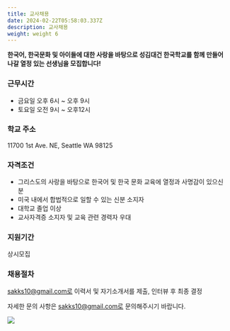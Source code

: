 ```yaml
---
title: 교사채용
date: 2024-02-22T05:58:03.337Z
description: 교사채용
weight: weight 6
---
```

**한국어, 한국문화 및 아이들에 대한 사랑을 바탕으로 성김대건 한국학교를 함께 만들어 나갈 열정 있는 선생님을 모집합니다!**

### 근무시간

* 금요일 오후 6시 ~ 오후 9시
* 토요일 오전 9시 ~ 오후12시

### 학교 주소

11700 1st Ave. NE, Seattle WA 98125

### 자격조건

* 그리스도의 사랑을 바탕으로 한국어 및 한국 문화 교육에 열정과 사명감이 있으신 분
* 미국 내에서 합법적으로 일할 수 있는 신분 소지자
* 대학교 졸업 이상
* 교사자격증 소지자 및 교육 관련 경력자 우대

### 지원기간

상시모집

### 채용절차

sakks10@gmail.com로 이력서 및 자기소개서를 제출, 인터뷰 후 최종 결정

자세한 문의 사항은 sakks10@gmail.com로 문의해주시기 바랍니다.

![](/img/교사-및-보조교사-모집광고-포스터.png)
